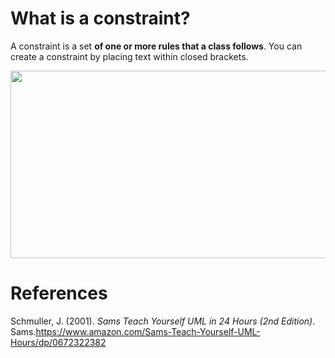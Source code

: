 # What is a constraint? 

A constraint is a set **of one or more rules that a class follows**. You can create a constraint by placing text within closed brackets. 


<image width="600" height="300" src="https://user-images.githubusercontent.com/109105989/198755575-e2361c9b-126d-49d2-8119-bec6e04424af.png" /> 


# References
Schmuller, J. (2001). *Sams Teach Yourself UML in 24 Hours (2nd Edition)*. Sams.<https://www.amazon.com/Sams-Teach-Yourself-UML-Hours/dp/0672322382>

